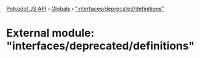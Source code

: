 [Polkadot JS API](../README.md) › [Globals](../globals.md) › ["interfaces/deprecated/definitions"](_interfaces_deprecated_definitions_.md)

# External module: "interfaces/deprecated/definitions"


